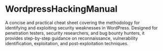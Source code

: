 # WordpressHackingManual
A concise and practical cheat sheet covering the methodology for identifying and exploiting security weaknesses in WordPress. Designed for penetration testers, security researchers, and bug bounty hunters, it provides step-by-step guidance on reconnaissance, vulnerability identification, exploitation, and post-exploitation techniques.


